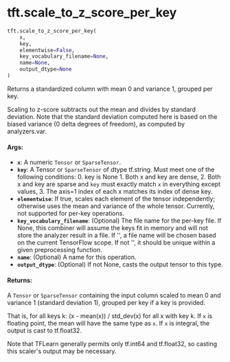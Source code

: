 <div itemscope itemtype="http://developers.google.com/ReferenceObject">
<meta itemprop="name" content="tft.scale_to_z_score_per_key" />
<meta itemprop="path" content="Stable" />
</div>

# tft.scale_to_z_score_per_key

``` python
tft.scale_to_z_score_per_key(
    x,
    key,
    elementwise=False,
    key_vocabulary_filename=None,
    name=None,
    output_dtype=None
)
```

Returns a standardized column with mean 0 and variance 1, grouped per key.

Scaling to z-score subtracts out the mean and divides by standard deviation.
Note that the standard deviation computed here is based on the biased variance
(0 delta degrees of freedom), as computed by analyzers.var.

#### Args:

* <b>`x`</b>: A numeric `Tensor` or `SparseTensor`.
* <b>`key`</b>: A Tensor or `SparseTensor` of dtype tf.string.
      Must meet one of the following conditions:
      0. key is None
      1. Both x and key are dense,
      2. Both x and key are sparse and `key` must exactly match `x` in
      everything except values,
      3. The axis=1 index of each x matches its index of dense key.
* <b>`elementwise`</b>: If true, scales each element of the tensor independently;
      otherwise uses the mean and variance of the whole tensor.
      Currently, not supported for per-key operations.
* <b>`key_vocabulary_filename`</b>: (Optional) The file name for the per-key file.
    If None, this combiner will assume the keys fit in memory and will not
    store the analyzer result in a file. If '', a file name will be chosen
    based on the current TensorFlow scope. If not '', it should be unique
    within a given preprocessing function.
* <b>`name`</b>: (Optional) A name for this operation.
* <b>`output_dtype`</b>: (Optional) If not None, casts the output tensor to this type.


#### Returns:

A `Tensor` or `SparseTensor` containing the input column scaled to mean 0
and variance 1 (standard deviation 1), grouped per key if a key is provided.

That is, for all keys k: (x - mean(x)) / std_dev(x) for all x with key k.
If `x` is floating point, the mean will have the same type as `x`. If `x` is
integral, the output is cast to tf.float32.

Note that TFLearn generally permits only tf.int64 and tf.float32, so casting
this scaler's output may be necessary.